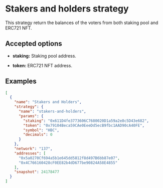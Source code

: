 # Stakers and holders strategy

This strategy return the balances of the voters from both staking pool and ERC721 NFT.

## Accepted options

- **staking:** Staking pool address.

- **token:** ERC721 NFT address.

## Examples

```JSON
[
  {
    "name": "Stakers and Holders",
    "strategy": {
      "name": "stakers-and-holders",
      "params": {
        "staking": "0x611D4fe3773606C7680020D1a59a2e8c5D43e682",
        "token": "0x79104Beca59CAe0EeeDd5ecB9fbc1AAD90cA40FE",
        "symbol": "HBC",
        "decimals": 0
      }
    },
    "network": "137",
    "addresses": [
      "0x5a0270Cf694a5b1e645dd5812f8d497B6bb87e07",
      "0x4C766160428cF0EE82b4dD677be90824A58E4855"
    ],
    "snapshot": 24178477
  }
]
```
